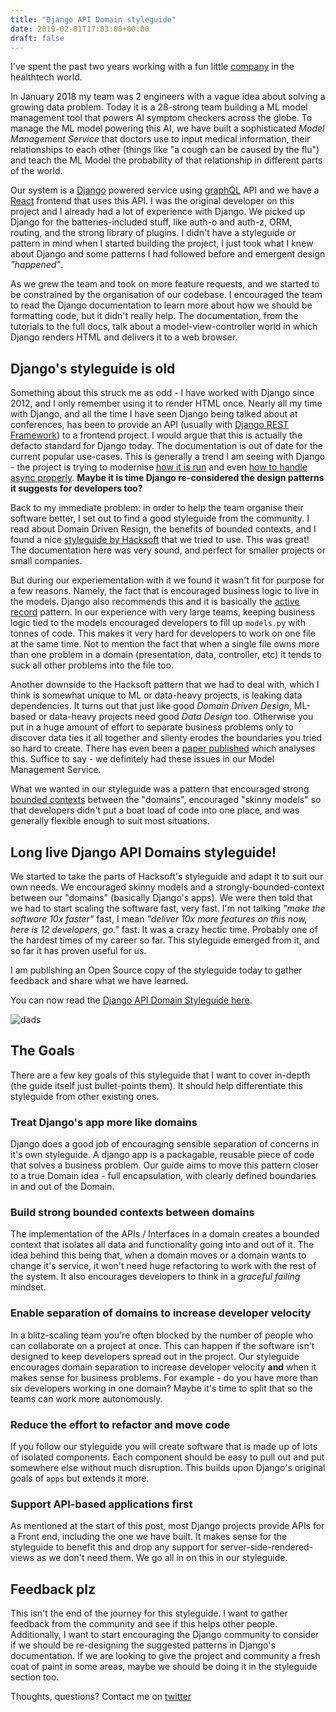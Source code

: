 ```yaml
---
title: "Django API Domain styleguide"
date: 2019-02-01T17:03:00+00:00
draft: false
---
```


I've spent the past two years working with a fun little [company](https://www.babylonhealth.com) in the healthtech world.

In January 2018 my team was 2 engineers with a vague idea about solving a growing data problem. Today it is a 28-strong team building a ML model management tool that powers AI symptom checkers across the globe. To manage the ML model powering this AI, we have built a sophisticated _Model Management Service_ that doctors use to input medical information, their relationships to each other (things like "a cough can be caused by the flu") and teach the ML Model the probability of that relationship in different parts of the world.

Our system is a [Django](https://djangoproject.com) powered service using [graphQL](https://github.com/graphql-python) API and we have a [React](https://reactjs.org/) frontend that uses this API. I was the original developer on this project and I already had a lot of experience with Django. We picked up Django for the batteries-included stuff, like auth-o and auth-z, ORM, routing, and the strong library of plugins. I didn't have a styleguide or pattern in mind when I started building the project, I just took what I knew about Django and some patterns I had followed before and emergent design _"happened"_.

As we grew the team and took on more feature requests, and we started to be constrained by the organisation of our codebase. I encouraged the team to read the Django documentation to learn more about how we should be formatting code, but it didn't really help. The documentation, from the tutorials to the full docs, talk about a model-view-controller world in which Django renders HTML and delivers it to a web browser.

## Django's styleguide is old

Something about this struck me as odd - I have worked with Django since 2012, and I only remember using it to render HTML once. Nearly all my time with Django, and all the time I have seen Django being talked about at conferences, has been to provide an API (usually with [Django REST Framework](https://www.django-rest-framework.org/)) to a frontend project. I would argue that this is actually the defacto standard for Django today. The documentation is out of date for the current popular use-cases. This is generally a trend I am seeing with Django - the project is trying to modernise [how it is run](https://github.com/django/deps/pull/47) and even [how to handle async properly](https://github.com/django/deps/blob/master/draft/0006-channels.rst). **Maybe it is time Django re-considered the design patterns it suggests for developers too?**

Back to my immediate problem: in order to help the team organise their software better, I set out to find a good styleguide from the community. I read about Domain Driven Resign, the benefits of bounded contexts, and I found a nice [styleguide by Hacksoft](https://github.com/HackSoftware/Django-Styleguide) that we tried to use. This was great! The documentation here was very sound, and perfect for smaller projects or small companies.

But during our experiementation with it we found it wasn't fit for purpose for a few reasons. Namely, the fact that is encouraged business logic to live in the models. Django also recommends this and it is basically the [active record](https://www.martinfowler.com/eaaCatalog/activeRecord.html) pattern. In our experience with very large teams, keeping business logic tied to the models encouraged developers to fill up `models.py` with tonnes of code. This makes it very hard for developers to work on one file at the same time. Not to mention the fact that when a single file owns more than one problem in a domain (presentation, data, controller, etc) it tends to suck all other problems into the file too.

Another downside to the Hacksoft pattern that we had to deal with, which I think is somewhat unique to ML or data-heavy projects, is leaking data dependencies. It turns out that just like good _Domain Driven Design_, ML-based or data-heavy projects need good _Data Design_ too. Otherwise you put in a huge amount of effort to separate business problems only to discover data ties it all together and silenty erodes the boundaries you tried so hard to create. There has even been a [paper published](https://papers.nips.cc/paper/5656-hidden-technical-debt-in-machine-learning-systems.pdf) which analyses this. Suffice to say - we definitely had these issues in our Model Management Service.

What we wanted in our styleguide was a pattern that encouraged strong [bounded contexts](https://www.martinfowler.com/bliki/BoundedContext.html) between the "domains", encouraged "skinny models" so that developers didn't put a boat load of code into one place, and was generally flexible enough to suit most situations.

## Long live Django API Domains styleguide!

We started to take the parts of Hacksoft's styleguide and adapt it to suit our own needs. We encouraged skinny models and a strongly-bounded-context between our "domains" (basically Django's apps). We were then told that we had to start scaling the software fast, very fast. I'm not talking _"make the software 10x faster"_ fast, I mean _"deliver 10x more features on this now, here is 12 developers, go."_ fast. It was a crazy hectic time. Probably one of the hardest times of my career so far. This styleguide emerged from it, and so far it has proven useful for us.

I am publishing an Open Source copy of the styleguide today to gather feedback and share what we have learned.

You can now read the [Django API Domain Styleguide here](https://github.com/phalt/django-api-domains).

![dads](https://raw.githubusercontent.com/phalt/django-api-domains/master/diagrams/dads_main.png)

## The Goals

There are a few key goals of this styleguide that I want to cover in-depth (the guide itself just bullet-points them). It should help differentiate this styleguide from other existing ones.

### Treat Django's app more like domains

Django does a good job of encouraging sensible separation of concerns in it's own styleguide. A django app is a packagable, reusable piece of code that solves a business problem. Our guide aims to move this pattern closer to a true Domain idea - full encapsulation, with clearly defined boundaries in and out of the Domain.

### Build strong bounded contexts between domains

The implementation of the APIs / Interfaces in a domain creates a bounded context that isolates all data and functionality going into and out of it. The idea behind this being that, when a domain moves or a domain wants to change it's service, it won't need huge refactoring to work with the rest of the system. It also encourages developers to think in a _graceful failing_ mindset.

### Enable separation of domains to increase developer velocity

In a blitz-scaling team you're often blocked by the number of people who can collaborate on a project at once. This can happen if the software isn't designed to keep developers spread out in the project. Our styleguide encourages domain separation to increase developer velocity **and** when it makes sense for business problems. For example - do you have more than six developers working in one domain? Maybe it's time to split that so the teams can work more autonomously.

### Reduce the effort to refactor and move code

If you follow our styleguide you will create software that is made up of lots of isolated components. Each component should be easy to pull out and put somewhere else without much disruption. This builds upon Django's original goals of `apps` but extends it more.

### Support API-based applications first

As mentioned at the start of this post, most Django projects provide APIs for a Front end, including the one we have built. It makes sense for the styleguide to benefit this and drop any support for server-side-rendered-views as we don't need them. We go all in on this in our styleguide.

## Feedback plz

This isn't the end of the journey for this styleguide. I want to gather feedback from the community and see if this helps other people. Additionally, I want to start encouraging the Django community to consider if we should be re-designing the suggested patterns in Django's documentation. If we are looking to give the project and community a fresh coat of paint in some areas, maybe we should be doing it in the styleguide section too.

Thoughts, questions? Contact me on [twitter](https://twitter.com/phalt_)
